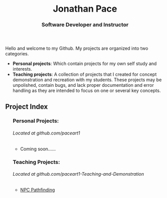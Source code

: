 <!-- Heading -->
<header>
  <div>
    <h1>Jonathan Pace</h1>
    <h3>Software Developer and Instructor</h3>
  </div>
</header>

<!-- Welcome Message -->
<div>
  <p>Hello and welcome to my Github.  My projects are organized into two categories.  
    <ul>
      <li><strong>Personal projects</strong>: Which contain projects for my own self study and interests.</li>
      <li><strong>Teaching projects</strong>: A collection of projects that I created for concept demonstration and recreation with my students.  These projects may be unpolished, contain bugs, and lack proper documentation and error handling as they are intended to focus on one or several key concepts.</li>
    </ul>
  </p>
</div>

<!-- Content --> 
<div>
  <h2>Project Index</h2>
  <ul>
  <section>
    <h3>Personal Projects:</h3> 
    <h6>Located at github.com/paceart1</h6>
    <ul>
      <li>Coming soon......</li>
    </ul>
  </section>
  
  <section>
    <h3>Teaching Projects:</h3>
    <h6>Located at github.com/paceart1-Teaching-and-Demonstration</h6>
    <ul>
      <li><a href="https://github.com/paceart1-Teaching-and-Demonstration/NPC_Pathfinding">NPC Pathfinding</a></li>
    </ul>
  </section>
  </ul>
</div>

<!--
**paceart1/paceart1** is a ✨ _special_ ✨ repository because its `README.md` (this file) appears on your GitHub profile.

Here are some ideas to get you started:

- 🔭 I’m currently working on ...
- 🌱 I’m currently learning ...
- 👯 I’m looking to collaborate on ...
- 🤔 I’m looking for help with ...
- 💬 Ask me about ...
- 📫 How to reach me: ...
- 😄 Pronouns: ...
- ⚡ Fun fact: ...
-->
